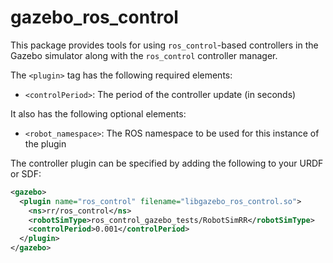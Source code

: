 gazebo_ros_control
=========================

This package provides tools for using `ros_control`-based controllers in the
Gazebo simulator along with the `ros_control` controller manager.

The `<plugin>` tag has the following required elements:
 * `<controlPeriod>`: The period of the controller update (in seconds)

It also has the following optional elements:
 * `<robot_namespace>`: The ROS namespace to be used for this instance of the plugin

The controller plugin can be specified by adding the following to your URDF or SDF:

```xml
<gazebo>
  <plugin name="ros_control" filename="libgazebo_ros_control.so">
    <ns>rr/ros_control</ns>
    <robotSimType>ros_control_gazebo_tests/RobotSimRR</robotSimType>
    <controlPeriod>0.001</controlPeriod>
  </plugin>
</gazebo>
```
